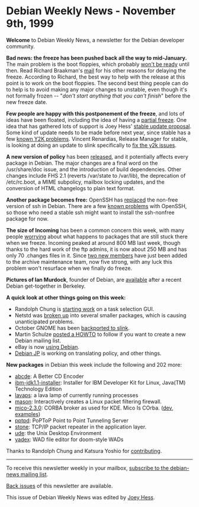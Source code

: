 
Debian Weekly News - November 9th, 1999
=======================================



**Welcome** to Debian Weekly News, a newsletter for the Debian developer
community.





**Bad news: the freeze has been pushed back all the way to mid-January.**
The main problem is the boot floppies, which probably
[won't be ready](https://www.debian.org/News/weekly/1999/43/mail#mail2) until then. Read Richard Braakman's
[mail](https://lists.debian.org/debian-devel-announce-9911/msg00006.html)
for his other reasons for delaying the freeze. According to Richard, the best
way to help with the release at this point is to work on the boot floppies.
The second best thing people can do to help is to avoid making any
major changes to unstable, even though it's not formally frozen -- "*don't
start anything that you can't finish*" before the new freeze date.




**Few people are happy with this postponement of the freeze**, and lots of
ideas have been floated, including the idea of having a
[partial freeze](https://www.debian.org/News/weekly/1999/43/mail#mail3). One idea that has gathered lots of
support is Joey Hess'
[stable
update proposal](https://lists.debian.org/debian-devel-9911/msg00577.html). Some kind of update needs to be made before next year,
since stable has a few [known Y2K problems](https://www.debian.org/y2k/extra).
Vincent Renardias, Release Manager for stable, is looking at doing an update
to slink specifically to
[fix the
y2k issues](https://lists.debian.org/debian-devel-9911/msg00419.html).





**A new version of policy** has been
[released](https://lists.debian.org/debian-policy-9911/msg00048.html),
and it potentially affects every package in Debian. The major changes are a
final word on the /usr/share/doc issue, and the introduction of build
dependencies. Other changes include FHS 2.1 (reverts /var/state to /var/lib),
the deprecation of /etc/rc.boot, a MIME subpolicy, mailbox locking updates, and
the conversion of HTML changelogs to plain text format.




**Another package becomes free:** OpenSSH has
[replaced](https://lists.debian.org/debian-devel-9911/msg00167.html)
the non-free version of ssh in Debian. There are a few
[known
problems](https://lists.debian.org/debian-devel-9911/msg00219.html) with OpenSSH, so those who need a stable ssh might want to
install the ssh-nonfree package for now.





**The size of Incoming** has been a common concern this week, with many
people [worrying](https://lists.debian.org/debian-devel-9911/msg00472.html) about what happens to packages that are still stuck there when we
freeze. Incoming peaked at around 800 MB last week, though thanks to the hard
work of the ftp admins, it is now about 250 MB and has only 70 .changes files
in it. Since [two new members](https://www.debian.org/News/weekly/1999/43/mail#mail4) have just been added to the
archive maintenance team, now five strong, with any luck this problem won't
resurface when we finally do freeze.




**Pictures of Ian Murdock**, founder of Debian, are
[available](https://www.debian.org/News/weekly/oldurl?http://perens.com/Photos/IanMurdockParty/)
after a recent Debian get-together in Berkeley.




**A quick look at other things going on this week:**



* Randolph Chung is
[starting
work](https://lists.debian.org/debian-boot-9911/msg00127.html) on a task selection GUI.
* Netstd was
[broken
up](https://lists.debian.org/debian-devel-9911/msg00463.html) into several smaller packages, which is causing unanticipated problems.
* October GNOME has been [backported to slink](https://www.debian.org/News/weekly/1999/43/mail#mail1).
* Martin Schulze
[posted a HOWTO](https://lists.debian.org/debian-devel-announce-9911/msg00010.html) to follow if you want to create a new Debian mailing list.
* eBay is now [using Debian](http://www.workspot.com/ebay/linux/).
* [Debian JP](http://www.debian.or.jp/News/weekly/current/issue/)
is working on translating policy, and other things.



**New packages** in Debian this week include the following and 202 more:
* [abcde](https://packages.debian.org/unstable/sound/abcde): A Better CD Encoder
* [ibm-jdk1.1-installer](https://packages.debian.org/unstable/devel/ibm-jdk1.1-installer): Installer for IBM Developer Kit for Linux, Java(TM) Technology Edition
* [lavaps](https://packages.debian.org/unstable/admin/lavaps): a lava lamp of currently running processes
* [mason](https://packages.debian.org/unstable/net/mason): Interactively creates a Linux packet filtering firewall.
* [mico-2.3.0](https://packages.debian.org/unstable/devel/mico-2.3.0): CORBA broker as used for KDE. Mico Is COrba.
 ([dev](https://www.debian.org/Packages/unstable/devel/mico-2.3.0-dev.html),
 [examples](https://www.debian.org/Packages/unstable/devel/mico-2.3.0-examples.html))
* [pptpd](https://packages.debian.org/unstable/net/pptpd): PoPToP Point to Point Tunneling Server
* [stone](https://packages.debian.org/unstable/net/stone): TCP/IP packet repeater in the application layer.
* [ude](https://packages.debian.org/unstable/x11/ude): the Unix Desktop Environment
* [yadex](https://packages.debian.org/unstable/games/yadex): WAD file editor for doom-style WADs



Thanks to Randolph Chung and Katsura Yoshio for
[contributing](https://www.debian.org/News/weekly/contributing).





---



 To receive this newsletter weekly in your mailbox, [subscribe to the debian-news mailing list](https://lists.debian.org/debian-news/).



[Back issues](https://www.debian.org/News/weekly/) of this newsletter are available.



This issue of Debian Weekly News was edited by [Joey Hess](mailto:dwn@debian.org).






